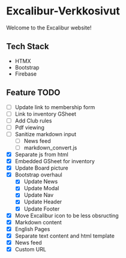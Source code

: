 # Excalibur-Verkkosivut
Welcome to the Excalibur website!

## Tech Stack
- HTMX
- Bootstrap
- Firebase

## Feature TODO
- [ ] Update link to membership form
- [ ] Link to inventory GSheet
- [ ] Add Club rules
- [ ] Pdf viewing
- [ ] Sanitize markdown input
  - [ ] News feed
  - [ ] markdown_convert.js
- [X] Separate js from html
- [X] Embedded GSheet for inventory
- [X] Update Board picture
- [X] Bootstrap overhaul
  - [X] Update News
  - [X] Update Modal
  - [X] Update Nav
  - [X] Update Header
  - [X] Update Footer
- [X] Move Excalibur icon to be less obsructing
- [X] Markdown content
- [X] English Pages
- [X] Separate text content and html template
- [X] News feed
- [X] Custom URL 

